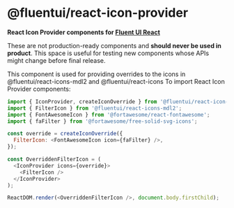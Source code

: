 # @fluentui/react-icon-provider

**React Icon Provider components for [Fluent UI React](https://developer.microsoft.com/en-us/fluentui)**

These are not production-ready components and **should never be used in product**. This space is useful for testing new components whose APIs might change before final release.

This component is used for providing overrides to the icons in @fluentui/react-icons-mdl2 and @fluentui/react-icons
To import React Icon Provider components:

```js
import { IconProvider, createIconOverride } from '@fluentui/react-icon-provider';
import { FilterIcon } from '@fluentui/react-icons-mdl2';
import { FontAwesomeIcon } from '@fortawesome/react-fontawesome';
import { faFilter } from '@fortawesome/free-solid-svg-icons';

const override = createIconOverride({
  FilterIcon: <FontAwesomeIcon icon={faFilter} />,
});

const OverriddenFilterIcon = (
  <IconProvider icons={override}>
    <FilterIcon />
  </IconProvider>
);

ReactDOM.render(<OverriddenFilterIcon />, document.body.firstChild);
```
